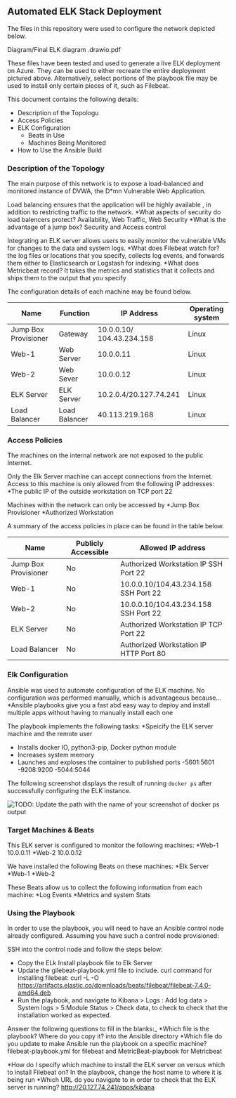 ## Automated ELK Stack Deployment

The files in this repository were used to configure the network depicted below.

Diagram/Final ELK diagram .drawio.pdf

These files have been tested and used to generate a live ELK deployment on Azure. They can be used to either recreate the entire deployment pictured above. Alternatively, select portions of the playbook file may be used to install only certain pieces of it, such as Filebeat.


This document contains the following details:
- Description of the Topologu
- Access Policies
- ELK Configuration
  - Beats in Use
  - Machines Being Monitored
- How to Use the Ansible Build


### Description of the Topology

The main purpose of this network is to expose a load-balanced and monitored instance of DVWA, the D*mn Vulnerable Web Application.

Load balancing ensures that the application will be highly available , in addition to restricting traffic to the network.
  *What aspects of security do load balencers protect? Availability, Web Traffic, Web Security
  *What is the advantage of a jump box? Security and Access control

Integrating an ELK server allows users to easily monitor the vulnerable VMs for changes to the data and system logs.
 *What does Filebeat watch for? the log files or locations that you specify, collects log events, and forwards them either to Elasticsearch or Logstash for indexing.
 *What does Metricbeat record? It takes the metrics and statistics that it collects and ships them to the output that you specify

The configuration details of each machine may be found below.

| Name                  | Function      | IP Address                | Operating system |
|-----------------------|---------------|---------------------------|------------------|
| Jump Box Provisioner  | Gateway       | 10.0.0.10/ 104.43.234.158 | Linux            |
| Web-1                 | Web Server    | 10.0.0.11                 | Linux            |
| Web-2                 | Web Sever     | 10.0.0.12                 | Linux            |
| ELK Server            | ELK Server    | 10.2.0.4/20.127.74.241    | Linux            |
| Load Balancer         | Load Balancer | 40.113.219.168            | Linux            |

### Access Policies

The machines on the internal network are not exposed to the public Internet. 

Only the Elk Server machine can accept connections from the Internet. Access to this machine is only allowed from the following IP addresses:
*The public IP of the outside workstation on TCP port 22

Machines within the network can only be accessed by
  *Jump Box Provisioner
  *Authorized Workstation

A summary of the access policies in place can be found in the table below.

| Name                  | Publicly Accessible  | Allowed IP address                     |
|-----------------------|----------------------|----------------------------------------|
| Jump Box Provisioner  | No                   | Authorized Workstation IP SSH Port 22  |
| Web-1                 | No                   | 10.0.0.10/104.43.234.158 SSH Port 22   |
| Web-2                 | No                   | 10.0.0.10/104.43.234.158 SSH Port 22   |
| ELK Server            | No                   | Authorized Workstation IP TCP Port 22  |
| Load Balancer         | No                   | Authorized Workstation IP HTTP Port 80 |

### Elk Configuration

Ansible was used to automate configuration of the ELK machine. No configuration was performed manually, which is advantageous because...
*Ansible playbooks give you a fast abd easy way to deploy and install multiple apps without having to manually install each one

The playbook implements the following tasks:
  *Speicify the ELK server machine and the remote user
  * Installs docker IO, python3-pip, Docker python module
  * Increases system memory
  * Launches and exploses the container to published ports
      -5601:5601
      -9208:9200
      -5044:5044

The following screenshot displays the result of running `docker ps` after successfully configuring the ELK instance.

![TODO: Update the path with the name of your screenshot of docker ps output](Images/docker_ps_output.png)

### Target Machines & Beats
This ELK server is configured to monitor the following machines:
  *Web-1 10.0.0.11
  *Web-2 10.0.0.12

We have installed the following Beats on these machines:
  *Elk Server
  *Web-1
  *Web-2

These Beats allow us to collect the following information from each machine:
  *Log Events 
  *Metrics and system Stats

### Using the Playbook
In order to use the playbook, you will need to have an Ansible control node already configured. Assuming you have such a control node provisioned: 

SSH into the control node and follow the steps below:
- Copy the ELk Install playbook file to Elk Server
- Update the gilebeat-playbook.yml file to include. curl command for installing filebeat: curl -L -O https://artifacts.elastic.co/downloads/beats/filebeat/filebeat-7.4.0-amd64.deb
- Run the playbook, and navigate to Kibana > Logs : Add log data > System logs > 5:Module Status > Check data, to check to check that the installation worked as expected.

Answer the following questions to fill in the blanks:_
  *Which file is the playbook? Where do you copy it? into the Ansible directory 
  *Which file do you update to make Ansible run the playbook on a specific machine? filebeat-playbook.yml for filebeat and MetricBeat-playbook for Metricbeat
  
  *How do I specify which machine to install the ELK server on versus which to install Filebeat on? In the playbook, change the host name to where it is being run
  *Which URL do you navigate to in order to check that the ELK server is running? http://20.127.74.241/apps/kibana
